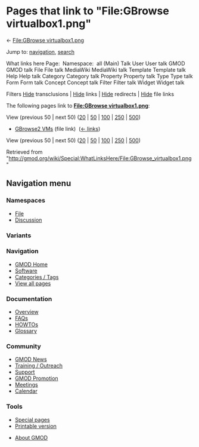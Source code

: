 <div id="mw-page-base" class="noprint">

</div>

<div id="mw-head-base" class="noprint">

</div>

<div id="content" class="mw-body" role="main">

<span id="top"></span>

<div id="mw-js-message" style="display:none;">

</div>



# <span dir="auto">Pages that link to "File:GBrowse virtualbox1.png"</span>

<div id="bodyContent">

<div id="contentSub">

← [File:GBrowse
virtualbox1.png](/wiki/File:GBrowse_virtualbox1.png "File:GBrowse virtualbox1.png")

</div>

<div id="jump-to-nav" class="mw-jump">

Jump to: [navigation](#mw-navigation), [search](#p-search)

</div>

<div id="mw-content-text">

What links here Page:  Namespace:  all (Main) Talk User User talk GMOD
GMOD talk File File talk MediaWiki MediaWiki talk Template Template talk
Help Help talk Category Category talk Property Property talk Type Type
talk Form Form talk Concept Concept talk Filter Filter talk Widget
Widget talk

Filters
[Hide](/mediawiki/index.php?title=Special:WhatLinksHere/File:GBrowse_virtualbox1.png&hidetrans=1 "Special:WhatLinksHere/File:GBrowse virtualbox1.png")
transclusions \|
[Hide](/mediawiki/index.php?title=Special:WhatLinksHere/File:GBrowse_virtualbox1.png&hidelinks=1 "Special:WhatLinksHere/File:GBrowse virtualbox1.png")
links \|
[Hide](/mediawiki/index.php?title=Special:WhatLinksHere/File:GBrowse_virtualbox1.png&hideredirs=1 "Special:WhatLinksHere/File:GBrowse virtualbox1.png")
redirects \|
[Hide](/mediawiki/index.php?title=Special:WhatLinksHere/File:GBrowse_virtualbox1.png&hideimages=1 "Special:WhatLinksHere/File:GBrowse virtualbox1.png")
file links

The following pages link to **[File:GBrowse
virtualbox1.png](/wiki/File:GBrowse_virtualbox1.png "File:GBrowse virtualbox1.png")**:

View (previous 50 \| next 50)
([20](/mediawiki/index.php?title=Special:WhatLinksHere/File:GBrowse_virtualbox1.png&limit=20 "Special:WhatLinksHere/File:GBrowse virtualbox1.png")
\|
[50](/mediawiki/index.php?title=Special:WhatLinksHere/File:GBrowse_virtualbox1.png&limit=50 "Special:WhatLinksHere/File:GBrowse virtualbox1.png")
\|
[100](/mediawiki/index.php?title=Special:WhatLinksHere/File:GBrowse_virtualbox1.png&limit=100 "Special:WhatLinksHere/File:GBrowse virtualbox1.png")
\|
[250](/mediawiki/index.php?title=Special:WhatLinksHere/File:GBrowse_virtualbox1.png&limit=250 "Special:WhatLinksHere/File:GBrowse virtualbox1.png")
\|
[500](/mediawiki/index.php?title=Special:WhatLinksHere/File:GBrowse_virtualbox1.png&limit=500 "Special:WhatLinksHere/File:GBrowse virtualbox1.png"))

- [GBrowse2 VMs](/wiki/GBrowse2_VMs "GBrowse2 VMs") (file link) ‎
  <span class="mw-whatlinkshere-tools">([←
  links](/mediawiki/index.php?title=Special:WhatLinksHere&target=GBrowse2+VMs "Special:WhatLinksHere"))</span>

View (previous 50 \| next 50)
([20](/mediawiki/index.php?title=Special:WhatLinksHere/File:GBrowse_virtualbox1.png&limit=20 "Special:WhatLinksHere/File:GBrowse virtualbox1.png")
\|
[50](/mediawiki/index.php?title=Special:WhatLinksHere/File:GBrowse_virtualbox1.png&limit=50 "Special:WhatLinksHere/File:GBrowse virtualbox1.png")
\|
[100](/mediawiki/index.php?title=Special:WhatLinksHere/File:GBrowse_virtualbox1.png&limit=100 "Special:WhatLinksHere/File:GBrowse virtualbox1.png")
\|
[250](/mediawiki/index.php?title=Special:WhatLinksHere/File:GBrowse_virtualbox1.png&limit=250 "Special:WhatLinksHere/File:GBrowse virtualbox1.png")
\|
[500](/mediawiki/index.php?title=Special:WhatLinksHere/File:GBrowse_virtualbox1.png&limit=500 "Special:WhatLinksHere/File:GBrowse virtualbox1.png"))

</div>

<div class="printfooter">

Retrieved from
"<http://gmod.org/wiki/Special:WhatLinksHere/File:GBrowse_virtualbox1.png>"

</div>

<div id="catlinks" class="catlinks catlinks-allhidden">

</div>

<div class="visualClear">

</div>

</div>

</div>

<div id="mw-navigation">

## Navigation menu

<div id="mw-head">



<div id="left-navigation">

<div id="p-namespaces" class="vectorTabs" role="navigation"
aria-labelledby="p-namespaces-label">

### Namespaces

- <span id="ca-nstab-image"><a href="/wiki/File:GBrowse_virtualbox1.png" accesskey="c"
  title="View the file page [c]">File</a></span>
- <span id="ca-talk"><a
  href="/mediawiki/index.php?title=File_talk:GBrowse_virtualbox1.png&amp;action=edit&amp;redlink=1"
  accesskey="t"
  title="Discussion about the content page [t]">Discussion</a></span>

</div>

<div id="p-variants" class="vectorMenu emptyPortlet" role="navigation"
aria-labelledby="p-variants-label">

### 

### Variants[](#)

<div class="menu">

</div>

</div>

</div>





</div>

</div>

</div>

<div id="mw-panel">

<div id="p-logo" role="banner">

<a href="/wiki/Main_Page"
style="background-image: url(http://gmod.org/images/GMOD-cogs.png);"
title="Visit the main page"></a>

</div>

<div id="p-Navigation" class="portal" role="navigation"
aria-labelledby="p-Navigation-label">

### Navigation

<div class="body">

- <span id="n-GMOD-Home">[GMOD Home](/wiki/Main_Page)</span>
- <span id="n-Software">[Software](/wiki/GMOD_Components)</span>
- <span id="n-Categories-.2F-Tags">[Categories /
  Tags](/wiki/Categories)</span>
- <span id="n-View-all-pages">[View all
  pages](/wiki/Special:AllPages)</span>

</div>

</div>

<div id="p-Documentation" class="portal" role="navigation"
aria-labelledby="p-Documentation-label">

### Documentation

<div class="body">

- <span id="n-Overview">[Overview](/wiki/Overview)</span>
- <span id="n-FAQs">[FAQs](/wiki/Category:FAQ)</span>
- <span id="n-HOWTOs">[HOWTOs](/wiki/Category:HOWTO)</span>
- <span id="n-Glossary">[Glossary](/wiki/Glossary)</span>

</div>

</div>

<div id="p-Community" class="portal" role="navigation"
aria-labelledby="p-Community-label">

### Community

<div class="body">

- <span id="n-GMOD-News">[GMOD News](/wiki/GMOD_News)</span>
- <span id="n-Training-.2F-Outreach">[Training /
  Outreach](/wiki/Training_and_Outreach)</span>
- <span id="n-Support">[Support](/wiki/Support)</span>
- <span id="n-GMOD-Promotion">[GMOD
  Promotion](/wiki/GMOD_Promotion)</span>
- <span id="n-Meetings">[Meetings](/wiki/Meetings)</span>
- <span id="n-Calendar">[Calendar](/wiki/Calendar)</span>

</div>

</div>

<div id="p-tb" class="portal" role="navigation"
aria-labelledby="p-tb-label">

### Tools

<div class="body">

- <span id="t-specialpages"><a href="/wiki/Special:SpecialPages" accesskey="q"
  title="A list of all special pages [q]">Special pages</a></span>
- <span id="t-print"><a
  href="/mediawiki/index.php?title=Special:WhatLinksHere/File:GBrowse_virtualbox1.png&amp;printable=yes"
  rel="alternate" accesskey="p"
  title="Printable version of this page [p]">Printable version</a></span>

</div>

</div>

</div>

</div>

<div id="footer" role="contentinfo">

- <span id="footer-places-about">[About
  GMOD](/wiki/GMOD:About "GMOD:About")</span>

<!-- -->






</div>
